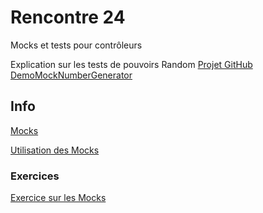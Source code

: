 # Rencontre 24

Mocks et tests pour contrôleurs

Explication sur les tests de pouvoirs Random [Projet GitHub DemoMockNumberGenerator](https://github.com/CEM-420-5W5/DemoMockNumberGenerator)

## Info

[Mocks](/info/Mocks)

[Utilisation des Mocks](/info/UtilisationMocks)

### Exercices

[Exercice sur les Mocks](/exercices/Mocks)
